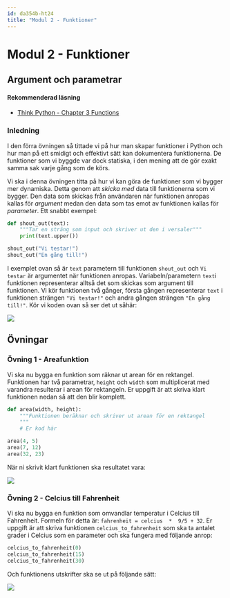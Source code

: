 ```yaml
---
id: da354b-ht24
title: "Modul 2 - Funktioner"
---
```


# Modul 2 - Funktioner

## Argument och parametrar

#### Rekommenderad läsning

- [Think Python - Chapter 3  Functions](http://greenteapress.com/thinkpython2/html/thinkpython2004.html)

### Inledning

I den förra övningen så tittade vi på hur man skapar funktioner i Python och hur man på ett smidigt och effektivt sätt kan dokumentera funktionerna. De funktioner som vi byggde var dock statiska, i den mening att de gör exakt samma sak varje gång som de körs.

Vi ska i denna övningen titta på hur vi kan göra de funktioner som vi bygger mer dynamiska. Detta genom att _skicka med_ data till funktionerna som vi bygger. Den data som skickas från användaren när funktionen anropas kallas för _argument_ medan den data som tas emot av funktionen kallas för _parameter_. Ett snabbt exempel:

```python
def shout_out(text):
    """Tar en sträng som input och skriver ut den i versaler"""
    print(text.upper())

shout_out("Vi testar!")
shout_out("En gång till!")
```

I exemplet ovan så är `text` parametern till funktionen `shout_out` och `Vi testar` är argumentet när funktionen anropas. Variabeln/parametern `text`i funktionen representerar alltså det som skickas som argument till funktionen. Vi kör funktionen två gånger, första gången representerar `text` i funktionen strängen `"Vi testar!"` och andra gången strängen `"En gång till!"`. Kör vi koden ovan så ser det ut såhär:

![](../images/idle4.png)

## Övningar

### Övning 1 - Areafunktion

Vi ska nu bygga en funktion som räknar ut arean för en rektangel. Funktionen har två parametrar, `height` och `width` som multiplicerat med varandra resulterar i arean för rektangeln. Er uppgift är att skriva klart funktionen nedan så att den blir komplett.

```python
def area(width, height):
    """Funktionen beräknar och skriver ut arean för en rektangel
    """
    # Er kod här

area(4, 5)
area(7, 12)
area(32, 23)
```

När ni skrivit klart funktionen ska resultatet vara:

![](../images/idle5.png)

### Övning 2 - Celcius till Fahrenheit

Vi ska nu bygga en funktion som omvandlar temperatur i Celcius till Fahrenheit. Formeln för detta är: `fahrenheit = celcius  *  9/5 + 32`. Er uppgift är att skriva funktionen `celcius_to_fahrenheit` som ska ta antalet grader i Celcius som en parameter och ska fungera med följande anrop:

```python
celcius_to_fahrenheit(0)
celcius_to_fahrenheit(15)
celcius_to_fahrenheit(30)
```

Och funktionens utskrifter ska se ut på följande sätt:

![](../images/idle6.png)